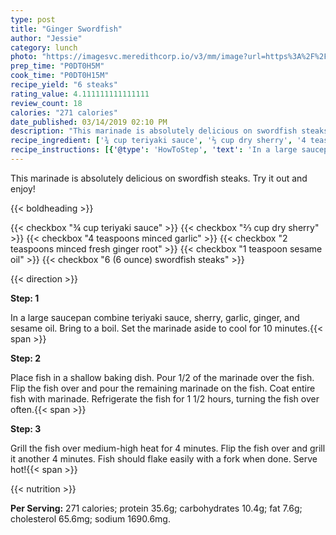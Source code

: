 ```yaml
---
type: post
title: "Ginger Swordfish"
author: "Jessie"
category: lunch
photo: "https://imagesvc.meredithcorp.io/v3/mm/image?url=https%3A%2F%2Fimages.media-allrecipes.com%2Fuserphotos%2F356916.jpg"
prep_time: "P0DT0H5M"
cook_time: "P0DT0H15M"
recipe_yield: "6 steaks"
rating_value: 4.111111111111111
review_count: 18
calories: "271 calories"
date_published: 03/14/2019 02:10 PM
description: "This marinade is absolutely delicious on swordfish steaks. Try it out and enjoy!"
recipe_ingredient: ['¾ cup teriyaki sauce', '⅔ cup dry sherry', '4 teaspoons minced garlic', '2 teaspoons minced fresh ginger root', '1 teaspoon sesame oil', '6 (6 ounce) swordfish steaks']
recipe_instructions: [{'@type': 'HowToStep', 'text': 'In a large saucepan combine teriyaki sauce, sherry, garlic, ginger, and sesame oil. Bring to a boil. Set the marinade aside to cool for 10 minutes.\n'}, {'@type': 'HowToStep', 'text': 'Place fish in a shallow baking dish. Pour 1/2 of the marinade over the fish. Flip the fish over and pour the remaining marinade on the fish. Coat entire fish with marinade. Refrigerate the fish for 1 1/2 hours, turning the fish over often.\n'}, {'@type': 'HowToStep', 'text': 'Grill the fish over medium-high heat for 4 minutes. Flip the fish over and grill it another 4 minutes. Fish should flake easily with a fork when done. Serve hot!\n'}]
---
```


This marinade is absolutely delicious on swordfish steaks. Try it out and enjoy! 

{{< boldheading >}}

{{< checkbox "¾ cup teriyaki sauce" >}}
{{< checkbox "⅔ cup dry sherry" >}}
{{< checkbox "4 teaspoons minced garlic" >}}
{{< checkbox "2 teaspoons minced fresh ginger root" >}}
{{< checkbox "1 teaspoon sesame oil" >}}
{{< checkbox "6 (6 ounce) swordfish steaks" >}}


{{< direction >}}

**Step: 1**

In a large saucepan combine teriyaki sauce, sherry, garlic, ginger, and sesame oil. Bring to a boil. Set the marinade aside to cool for 10 minutes.{{< span >}}

**Step: 2**

Place fish in a shallow baking dish. Pour 1/2 of the marinade over the fish. Flip the fish over and pour the remaining marinade on the fish. Coat entire fish with marinade. Refrigerate the fish for 1 1/2 hours, turning the fish over often.{{< span >}}

**Step: 3**

Grill the fish over medium-high heat for 4 minutes. Flip the fish over and grill it another 4 minutes. Fish should flake easily with a fork when done. Serve hot!{{< span >}}

{{< nutrition >}}

**Per Serving:** 271 calories; protein 35.6g; carbohydrates 10.4g; fat 7.6g; cholesterol 65.6mg; sodium 1690.6mg.